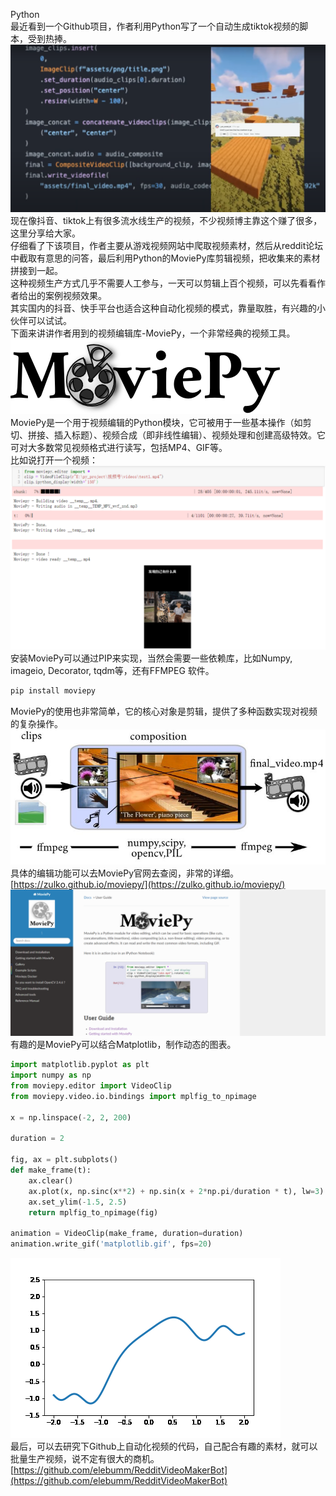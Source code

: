 Python<br />最近看到一个Github项目，作者利用Python写了一个自动生成tiktok视频的脚本，受到热捧。<br />![](./img/1657845001900-02ab4fb7-bb4f-49d4-bd22-93a3b517979a.png)<br />现在像抖音、tiktok上有很多流水线生产的视频，不少视频博主靠这个赚了很多，这里分享给大家。<br />仔细看了下该项目，作者主要从游戏视频网站中爬取视频素材，然后从reddit论坛中截取有意思的问答，最后利用Python的MoviePy库剪辑视频，把收集来的素材拼接到一起。<br />这种视频生产方式几乎不需要人工参与，一天可以剪辑上百个视频，可以先看看作者给出的案例视频效果。<br />其实国内的抖音、快手平台也适合这种自动化视频的模式，靠量取胜，有兴趣的小伙伴可以试试。<br />下面来讲讲作者用到的视频编辑库-MoviePy，一个非常经典的视频工具。<br />![](./img/1657845001992-60dd5b40-e7db-4ba6-bde6-42a6a25f0c37.png)<br />MoviePy是一个用于视频编辑的Python模块，它可被用于一些基本操作（如剪切、拼接、插入标题）、视频合成（即非线性编辑）、视频处理和创建高级特效。它可对大多数常见视频格式进行读写，包括MP4、GIF等。<br />比如说打开一个视频：![](./img/1657845001911-22781aa7-02a9-4b63-a2a9-01894aa2d5e7.png)<br />安装MoviePy可以通过PIP来实现，当然会需要一些依赖库，比如Numpy, imageio, Decorator, tqdm等，还有FFMPEG 软件。
```bash
pip install moviepy
```
MoviePy的使用也非常简单，它的核心对象是剪辑，提供了多种函数实现对视频的复杂操作。<br />![](./img/1657845001994-5f55ff98-7252-44b3-affd-1acf16642de9.png)<br />具体的编辑功能可以去MoviePy官网去查阅，非常的详细。<br />[https://zulko.github.io/moviepy/](https://zulko.github.io/moviepy/)<br />![](./img/1657845002144-830e4ea3-d50a-4782-aaca-393d3d0be89d.png)<br />有趣的是MoviePy可以结合Matplotlib，制作动态的图表。
```python
import matplotlib.pyplot as plt
import numpy as np
from moviepy.editor import VideoClip
from moviepy.video.io.bindings import mplfig_to_npimage

x = np.linspace(-2, 2, 200)

duration = 2

fig, ax = plt.subplots()
def make_frame(t):
	ax.clear()
	ax.plot(x, np.sinc(x**2) + np.sin(x + 2*np.pi/duration * t), lw=3)
	ax.set_ylim(-1.5, 2.5)
	return mplfig_to_npimage(fig)

animation = VideoClip(make_frame, duration=duration)
animation.write_gif('matplotlib.gif', fps=20)
```
![](./img/1657845002304-3d5df266-b55b-4466-9a0c-d779e7785f05.gif)<br />最后，可以去研究下Github上自动化视频的代码，自己配合有趣的素材，就可以批量生产视频，说不定有很大的商机。<br />[https://github.com/elebumm/RedditVideoMakerBot](https://github.com/elebumm/RedditVideoMakerBot)
